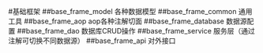 #基础框架
##base_frame_model  各种数据模型
##base_frame_common 通用工具
##base_frame_aop    aop各种注解切面
##base_frame_database   数据源配置
##base_frame_dao    数据库CRUD操作
##base_frame_service    服务层（通过注解可切换不同数据源）
##base_frame_api    对外接口
